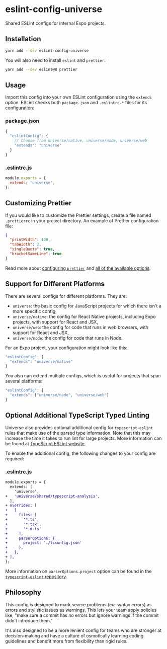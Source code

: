 # eslint-config-universe

Shared ESLint configs for internal Expo projects.

## Installation

```sh
yarn add --dev eslint-config-universe
```

You will also need to install `eslint` and `prettier`:

```sh
yarn add --dev eslint@8 prettier
```

## Usage

Import this config into your own ESLint configuration using the `extends` option. ESLint checks both `package.json` and `.eslintrc.*` files for its configuration:

### package.json
```js
{
  "eslintConfig": {
    // Choose from universe/native, universe/node, universe/web
    "extends": "universe"
  }
}
```

### .eslintrc.js
```js
module.exports = {
  extends: 'universe',
};
```

## Customizing Prettier

If you would like to customize the Prettier settings, create a file named `.prettierrc` in your project directory. An example of Prettier configuration file:

```json
{
  "printWidth": 100,
  "tabWidth": 2,
  "singleQuote": true,
  "bracketSameLine": true
}
```

Read more about [configuring `prettier`](https://prettier.io/docs/en/configuration.html) and [all of the available options](https://prettier.io/docs/en/options.html).

## Support for Different Platforms

There are several configs for different platforms. They are:
* `universe`: the basic config for JavaScript projects for which there isn't a more specific config,
* `universe/native`: the config for React Native projects, including Expo projects, with support for React and JSX,
* `universe/web`: the config for code that runs in web browsers, with support for React and JSX,
* `universe/node`: the config for code that runs in Node.

For an Expo project, your configuration might look like this:

```js
"eslintConfig": {
  "extends": "universe/native"
}
```

You also can extend multiple configs, which is useful for projects that span several platforms:

```js
"eslintConfig": {
  "extends": ["universe/node", "universe/web"]
}
```

## Optional Additional TypeScript Typed Linting

Universe also provides optional additional config for `typescript-eslint` rules that make use of the parsed type information. Note that this may increase the time it takes to run lint for large projects. More information can be found at [TypeScript ESLint website](https://typescript-eslint.io/docs/linting/type-linting).

To enable the additional config, the following changes to your config are required:

### .eslintrc.js

```diff
module.exports = {
  extends: [
    'universe',
+   'universe/shared/typescript-analysis',
  ],
+ overrides: [
+   {
+     files: [
+       '*.ts',
+       '*.tsx',
+       '*.d.ts'
+     ],
+     parserOptions: {
+       project: './tsconfig.json'
+     },
+   },
+ ],
};
```

More information on `parserOptions.project` option can be found in the [`typescript-eslint` repository](https://github.com/typescript-eslint/typescript-eslint/tree/main/packages/parser#parseroptionsproject).

## Philosophy

This config is designed to mark severe problems (ex: syntax errors) as errors and stylistic issues as warnings. This lets your team apply policies like, "make sure a commit has no errors but ignore warnings if the commit didn't introduce them."

It's also designed to be a more lenient config for teams who are stronger at decision-making and have a culture of osmotically learning coding guidelines and benefit more from flexibility than rigid rules.
